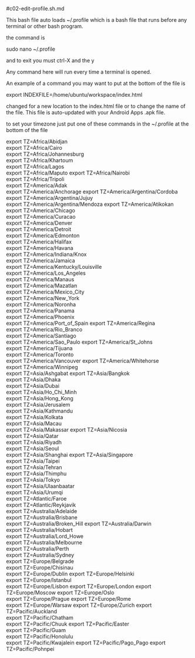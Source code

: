 #c02-edit-profile.sh.md




This bash file auto loads ~/.profile which is a bash file that runs before any terminal or other bash program.

the command is 

sudo nano ~/.profile


and to exit you must ctrl-X and the y


Any command here will run every time a terminal is opened.

An example of a command you may want to put at the bottom of the file is


export INDEXFILE=/home/ubuntu/workspace/index.html

changed for a new location to the index.html file or to change the name of the file. This file is auto-updated with your Android Apps .apk file.



to set your timezone just put one of these commands in the ~/.profile at the bottom of the file



export TZ=Africa/Abidjan	
export TZ=Africa/Cairo	
export TZ=Africa/Johannesburg	
export TZ=Africa/Khartoum	
export TZ=Africa/Lagos	
export TZ=Africa/Maputo	
export TZ=Africa/Nairobi	
export TZ=Africa/Tripoli	
export TZ=America/Adak	
export TZ=America/Anchorage	
export TZ=America/Argentina/Cordoba	
export TZ=America/Argentina/Jujuy	
export TZ=America/Argentina/Mendoza	
export TZ=America/Atikokan	
export TZ=America/Chicago	
export TZ=America/Curacao	
export TZ=America/Denver	
export TZ=America/Detroit	
export TZ=America/Edmonton	
export TZ=America/Halifax	
export TZ=America/Havana	
export TZ=America/Indiana/Knox	
export TZ=America/Jamaica	
export TZ=America/Kentucky/Louisville	
export TZ=America/Los_Angeles	
export TZ=America/Manaus	
export TZ=America/Mazatlan	
export TZ=America/Mexico_City	
export TZ=America/New_York	
export TZ=America/Noronha	
export TZ=America/Panama	
export TZ=America/Phoenix	
export TZ=America/Port_of_Spain	
export TZ=America/Regina	
export TZ=America/Rio_Branco	
export TZ=America/Santiago	
export TZ=America/Sao_Paulo	
export TZ=America/St_Johns	
export TZ=America/Tijuana	
export TZ=America/Toronto	
export TZ=America/Vancouver	
export TZ=America/Whitehorse	
export TZ=America/Winnipeg	
export TZ=Asia/Ashgabat	
export TZ=Asia/Bangkok	
export TZ=Asia/Dhaka	
export TZ=Asia/Dubai	
export TZ=Asia/Ho_Chi_Minh	
export TZ=Asia/Hong_Kong	
export TZ=Asia/Jerusalem	
export TZ=Asia/Kathmandu	
export TZ=Asia/Kolkata	
export TZ=Asia/Macau	
export TZ=Asia/Makassar	
export TZ=Asia/Nicosia	
export TZ=Asia/Qatar	
export TZ=Asia/Riyadh	
export TZ=Asia/Seoul	
export TZ=Asia/Shanghai	
export TZ=Asia/Singapore	
export TZ=Asia/Taipei	
export TZ=Asia/Tehran	
export TZ=Asia/Thimphu	
export TZ=Asia/Tokyo	
export TZ=Asia/Ulaanbaatar	
export TZ=Asia/Urumqi	
export TZ=Atlantic/Faroe	
export TZ=Atlantic/Reykjavik	
export TZ=Australia/Adelaide	
export TZ=Australia/Brisbane	
export TZ=Australia/Broken_Hill	
export TZ=Australia/Darwin	
export TZ=Australia/Hobart	
export TZ=Australia/Lord_Howe	
export TZ=Australia/Melbourne	
export TZ=Australia/Perth	
export TZ=Australia/Sydney	
export TZ=Europe/Belgrade	
export TZ=Europe/Chisinau	
export TZ=Europe/Dublin	
export TZ=Europe/Helsinki	
export TZ=Europe/Istanbul	
export TZ=Europe/Lisbon	
export TZ=Europe/London	
export TZ=Europe/Moscow	
export TZ=Europe/Oslo	
export TZ=Europe/Prague	
export TZ=Europe/Rome	
export TZ=Europe/Warsaw	
export TZ=Europe/Zurich	
export TZ=Pacific/Auckland	
export TZ=Pacific/Chatham	
export TZ=Pacific/Chuuk	
export TZ=Pacific/Easter	
export TZ=Pacific/Guam	
export TZ=Pacific/Honolulu	
export TZ=Pacific/Kwajalein	
export TZ=Pacific/Pago_Pago	
export TZ=Pacific/Pohnpei	



